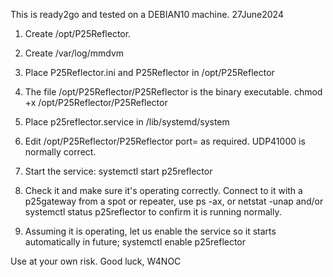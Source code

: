 This is ready2go and tested on a DEBIAN10 machine.  27June2024

1. Create /opt/P25Reflector.

2. Create /var/log/mmdvm

3. Place P25Reflector.ini and P25Reflector in /opt/P25Reflector

4. The file /opt/P25Reflector/P25Reflector is the binary executable.  chmod +x /opt/P25Reflector/P25Reflector

5. Place p25reflector.service in /lib/systemd/system

6. Edit /opt/P25Reflector/P25Reflector port= as required.  UDP41000 is normally correct. 

7. Start the service: systemctl start p25reflector

8. Check it and make sure it's operating correctly.  Connect to it with a p25gateway from a spot or repeater, use ps -ax, 
or netstat -unap and/or systemctl status p25reflector to confirm it is running normally.

9. Assuming it is operating, let us enable the service so it starts automatically in future; systemctl enable p25reflector

Use at your own risk.  Good luck, W4NOC
